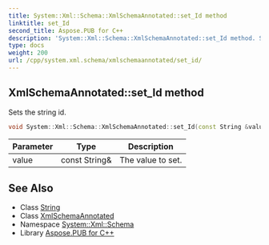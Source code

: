 ```yaml
---
title: System::Xml::Schema::XmlSchemaAnnotated::set_Id method
linktitle: set_Id
second_title: Aspose.PUB for C++
description: 'System::Xml::Schema::XmlSchemaAnnotated::set_Id method. Sets the string id in C++.'
type: docs
weight: 200
url: /cpp/system.xml.schema/xmlschemaannotated/set_id/
---
```

## XmlSchemaAnnotated::set_Id method


Sets the string id.

```cpp
void System::Xml::Schema::XmlSchemaAnnotated::set_Id(const String &value)
```


| Parameter | Type | Description |
| --- | --- | --- |
| value | const String\& | The value to set. |

## See Also

* Class [String](../../../system/string/)
* Class [XmlSchemaAnnotated](../)
* Namespace [System::Xml::Schema](../../)
* Library [Aspose.PUB for C++](../../../)
